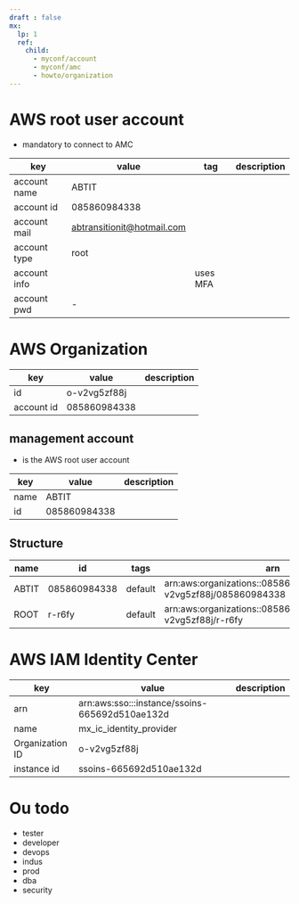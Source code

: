 ```yaml
---
draft : false
mx:
  lp: 1
  ref:
    child:
      - myconf/account
      - myconf/amc
      - howto/organization
---
```


# AWS root user account

- mandatory to connect to AMC

|key|value|tag|description|
|-|-|-|-|
|account name|ABTIT|
|account id|085860984338|
|account mail|abtransitionit@hotmail.com|
|account type|root||
|account info||uses MFA|
|account pwd|-|


# AWS Organization
|key|value|description|
|-|-|-|
|id|o-v2vg5zf88j|
|account id|085860984338|

## management account
- is the AWS root user account

|key|value|description|
|-|-|-|
|name|ABTIT|
|id|085860984338|


## Structure
|name|id|tags|arn|
|-|-|-|-|
|ABTIT|085860984338|default|arn:aws:organizations::085860984338:account/o-v2vg5zf88j/085860984338|
|ROOT|r-r6fy|default|arn:aws:organizations::085860984338:root/o-v2vg5zf88j/r-r6fy|


# AWS IAM Identity Center
|key|value|description|
|-|-|-|
|arn|arn:aws:sso:::instance/ssoins-665692d510ae132d
|name|mx_ic_identity_provider
|Organization ID|o-v2vg5zf88j|
|instance id|ssoins-665692d510ae132d

# Ou todo
- tester
- developer
- devops
- indus
- prod
- dba
- security
